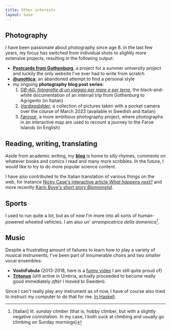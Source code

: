 ```yaml
---
title: Other interests
layout: base
---
```


## Photography
I have been passionate about photography since age 8.
In the last few years, my focus has switched from individual shots to slightly more extensive projects, resulting in the following output:

- [__Postcards from Gothenburg__](https://harisont.github.io/postcards-from-gothenburg/), a project for a summer university project and luckily the only website I've ever had to write from scratch
- [__@unottica__](https://www.instagram.com/unottica/), an abandoned attempt to find a personal style
- my ongoing __photography blog post series__:
  1. [_GB-AG: fotografie di un viaggio per mare e per terra_](https://harisont.github.io/unottica/2022/11/13/gbag.html), the black-and-white documentation of an interrail trip from Gothenburg to Agrigento (in Italian)
  2. [_Vardagsbilder_](https://harisont.github.io/unottica/2023/04/09/vardagsbilder-sv.html), a collection of pictures taken with a pocket camera over the course of March 2023 (available in Swedish and Italian)
  3. [_Føroyar_](https://harisont.github.io/photography/2023/12/27/foroyar.html), a more ambitious photography project, where photographs in an interactive map are used to recount a journey to the Faroe Islands (in English)

## Reading, writing, translating
Aside from academic writing, my [__blog__](blog.md) is home to silly rhymes, comments on whatever books and comics I read and many more scribbles.
In the future, I would like to try to do more popular science content.

I have also contributed to the Italian translation of various things on the web, for instance [Nicky Case's interactive article _What happens next?_](https://harisont.github.io/covid-19/) and more recently [Karin Boye's short story _Blomninstid_](https://harisont.github.io/traduzioni/2023/08/18/blomningstid.html).

## Sports
I used to run quite a lot, but as of now I'm more into all sorts of human-powered wheeled vehicles.
I am also un' _arrampicatrice della domenica_[^1].

## Music
Despite a frustrating amount of failures to learn how to play a variety of musical instruments, I've been part of innumerable choirs and two smaller vocal ensembles:

- __VoxInFabula__ (2013-2018, here is a [funny video](https://www.youtube.com/watch?v=FaMoZsXScj0) I am still quite proud of)
- [__Tritonus__](https://www.youtube.com/@tritonus_ensemble/videos) (still active in Umbria, actually proceeded to become really good immediately _after_ I moved to Sweden).

Since I can't really play any instrument as of now, I have of course also tried to instruct my computer to do that for me. [In Haskell](https://github.com/lcdsa/geb).

[^1]: [Italian] lit. _sunday climber_ (that is, hobby climber, but with a slightly negative connotation. In my case, I both suck at climbing and usually go climbing on Sunday mornings)